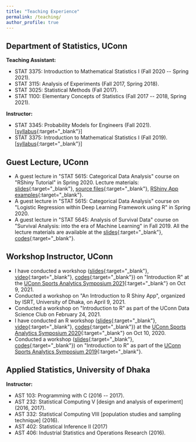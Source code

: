 ```yaml
---
title: "Teaching Experience"
permalink: /teaching/
author_profile: true
---
```


## Department of Statistics, UConn
**Teaching Assistant:**
* STAT 3375: Introduction to Mathematical Statistics I (Fall 2020 -- Spring 2021).
* STAT 3115: Analysis of Experiments (Fall 2017, Spring 2018).
* STAT 3025: Statistical Methods (Fall 2017).
* STAT 1100: Elementary Concepts of Statistics (Fall 2017 -- 2018, Spring 2021).

**Instructor:** 
* STAT 3345: Probability Models for Engineers (Fall 2021). [[syllabus](https://github.com/mdtuhinsheikh/stat3345-f2021-uconn/blob/main/syllabus_stat3345_F2021.pdf){:target="_blank"}]
* STAT 3375: Introduction to Mathematical Statistics I (Fall 2019). [[syllabus](https://github.com/mdtuhinsheikh/stat3375-f2019-uconn/blob/main/syllabus_STAT3375_Tuhin_F2019.pdf){:target="_blank"}]

## Guest Lecture, UConn
* A guest lecture in "STAT 5615: Categorical Data Analysis" course on "RShiny Tutorial" in Spring 2020. 
Lecture materials: [slides](https://github.com/mdtuhinsheikh/RShiny_tutorial/blob/master/Slides/catRShiny_tuhin.pdf){:target="_blank"}, [source files](https://github.com/mdtuhinsheikh/RShiny_tutorial/tree/master){:target="_blank"}, [RShiny App examples](https://github.com/mdtuhinsheikh/RShiny_tutorial/tree/master/Example%20Apps){:target="_blank"}.
* A guest lecture in "STAT 5615: Categorical Data Analysis" course on 
"Logistic Regression within Deep Learning Framework using R" in Spring 2020.
* A guest lecture in "STAT 5645: Analysis of Survival Data" course on 
"Survival Analysis: into the era of Machine Learning" in Fall 2019. 
All the lecture materials are available at the 
[slides](https://mdtuhinsheikh.github.io/MLSurv/#1){:target="_blank"}, [codes](https://github.com/mdtuhinsheikh/MLSurv){:target="_blank"}.

## Workshop Instructor, UConn
* I have conducted a workshop ([slides](https://mdtuhinsheikh.github.io/introRucsas2021/#1){:target="_blank"}, [video](https://uconn-cmr.webex.com/recordingservice/sites/uconn-cmr/recording/53790c850b50103a9f7f0050568f9b64/playback){:target="_blank"}, [codes](https://github.com/mdtuhinsheikh/introRucsas2021){:target="_blank"}) on "Introduction R" at the [UConn Sports Analytics Symposium 2021](https://statds.org/events/ucsas2021/workshops.html){:target="_blank"} on Oct 9, 2021.
* Conducted a workshop on "An Introduction to R Shiny App", organized by ISRT, University of Dhaka, on April 9, 2021.
* Conducted a workshop on "Introduction to R" as part of the UConn Data Science Club on February 24, 2021.
* I have conducted an R workshop ([slides](https://mdtuhinsheikh.github.io/introR_ucsas2020/#1){:target="_blank"}, [video](https://uconn-cmr.webex.com/recordingservice/sites/uconn-cmr/recording/3e88f57314344e8db379fb744ab42cb1/playback){:target="_blank"}, [codes](https://github.com/mdtuhinsheikh/introR_ucsas2021){:target="_blank"}) at the [UConn Sports Analytics Symposium 2020](https://statds.org/events/ucsas2020/workshops.html){:target="_blank"} on Oct 10, 2020.
* Conducted a workshop ([slides](https://mdtuhinsheikh.github.io/introR_ucsas2019/#1){:target="_blank"}, [codes](https://github.com/mdtuhinsheikh/introR_ucsas2019){:target="_blank"}) on "Introduction to R" as part of the [UConn Sports Analytics Symposium 2019](https://statds.org/events/ucsas2019/){:target="_blank"}. 

## Applied Statistics, University of Dhaka
**Instructor:**
* AST 103: Programming with C (2016 -- 2017).
* AST 232: Statistical Computing V [design and analysis of experiment] (2016, 2017).
* AST 332: Statistical Computing VIII [population studies and sampling technique] (2016).
* AST 402: Statistical Inference II (2017)
* AST 406: Industrial Statistics and Operations Research (2016).


